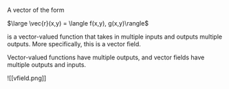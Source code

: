 A vector of the form

$\large \vec{r}(x,y) = \langle f(x,y), g(x,y)\rangle$

is a vector-valued function that takes in multiple inputs and outputs multiple outputs. More specifically, this is a vector field.

Vector-valued functions have multiple outputs, and vector fields have multiple outputs and inputs.

![[vfield.png]]